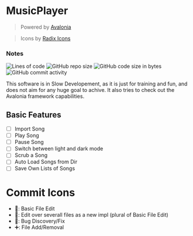 # MusicPlayer
> Powered by [Avalonia](https://github.com/AvaloniaUI/Avalonia)

> Icons by [Radix Icons](https://icons.modulz.app/)

### Notes

![Lines of code](https://img.shields.io/tokei/lines/github.com/CookAperture/MusicPlayer?style=flat-square)
![GitHub repo size](https://img.shields.io/github/repo-size/CookAperture/MusicPlayer?style=flat-square)
![GitHub code size in bytes](https://img.shields.io/github/languages/code-size/CookAperture/MusicPlayer?style=flat-square)
![GitHub commit activity](https://img.shields.io/github/commit-activity/m/CookAperture/MusicPlayer)

This software is in Slow Developement, as it is just for training and fun, and does not aim for any huge goal to achive. It also tries to check out the Avalonia framework capabilities.

## Basic Features

- [ ] Import Song
- [ ] Play Song
- [ ] Pause Song
- [ ] Switch between light and dark mode
- [ ] Scrub a Song
- [ ] Auto Load Songs from Dir
- [ ] Save Own Lists of Songs

# Commit Icons

- 📝: Basic File Edit
- 🔧: Edit over severall files as a new impl (plural of Basic File Edit)
- 🐞: Bug Discovery/Fix
- ➕: File Add/Removal
